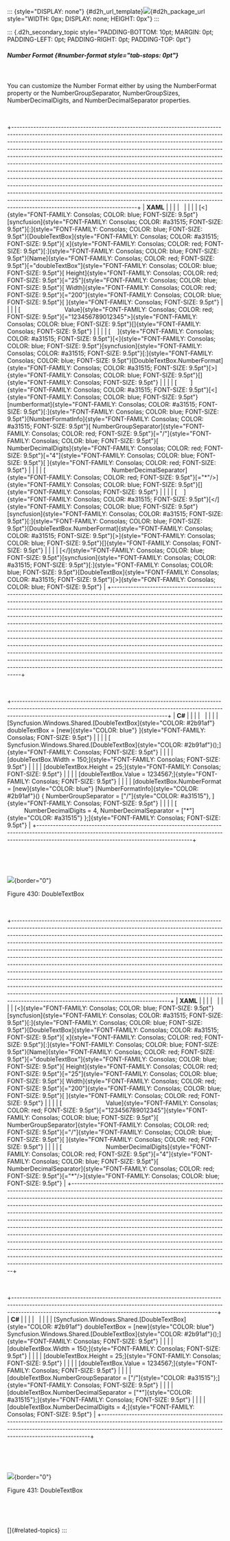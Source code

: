 ::: {style="DISPLAY: none"}
[](ms-xhelp:///?Id=d2h_url_template){#d2h_url_template}![](!package_url!){#d2h_package_url style="WIDTH: 0px; DISPLAY: none; HEIGHT: 0px"}
:::

::: {.d2h_secondary_topic style="PADDING-BOTTOM: 10pt; MARGIN: 0pt; PADDING-LEFT: 0pt; PADDING-RIGHT: 0pt; PADDING-TOP: 0pt"}
##### Number Format {#number-format style="tab-stops: 0pt"}

 

You can customize the Number Format either by using the NumberFormat property or the NumberGroupSeparator, NumberGroupSizes, NumberDecimalDigits, and NumberDecimalSeparator properties.

 

+---------------------------------------------------------------------------------------------------------------------------------------------------------------------------------------------------------------------------------------------------------------------------------------------------------------------------------------------------------------------------------------------------------------------------------------------------------------------------------------------------------------------------------------------------------------------------------------------------------------------------------------------------------------------------------------------------------------------------------------------------------------------------------------------------------------------------------------------------------------------------------------------------------------------------------------+
| **XAML**                                                                                                                                                                                                                                                                                                                                                                                                                                                                                                                                                                                                                                                                                                                                                                                                                                                                                                                              |
|                                                                                                                                                                                                                                                                                                                                                                                                                                                                                                                                                                                                                                                                                                                                                                                                                                                                                                                                       |
|                                                                                                                                                                                                                                                                                                                                                                                                                                                                                                                                                                                                                                                                                                                                                                                                                                                                                                                                       |
|                                                                                                                                                                                                                                                                                                                                                                                                                                                                                                                                                                                                                                                                                                                                                                                                                                                                                                                                       |
| [\<]{style="FONT-FAMILY: Consolas; COLOR: blue; FONT-SIZE: 9.5pt"}[syncfusion]{style="FONT-FAMILY: Consolas; COLOR: #a31515; FONT-SIZE: 9.5pt"}[:]{style="FONT-FAMILY: Consolas; COLOR: blue; FONT-SIZE: 9.5pt"}[DoubleTextBox]{style="FONT-FAMILY: Consolas; COLOR: #a31515; FONT-SIZE: 9.5pt"}[ x]{style="FONT-FAMILY: Consolas; COLOR: red; FONT-SIZE: 9.5pt"}[:]{style="FONT-FAMILY: Consolas; COLOR: blue; FONT-SIZE: 9.5pt"}[Name]{style="FONT-FAMILY: Consolas; COLOR: red; FONT-SIZE: 9.5pt"}[=\"doubleTextBox\"]{style="FONT-FAMILY: Consolas; COLOR: blue; FONT-SIZE: 9.5pt"}[ Height]{style="FONT-FAMILY: Consolas; COLOR: red; FONT-SIZE: 9.5pt"}[=\"25\"]{style="FONT-FAMILY: Consolas; COLOR: blue; FONT-SIZE: 9.5pt"}[ Width]{style="FONT-FAMILY: Consolas; COLOR: red; FONT-SIZE: 9.5pt"}[=\"200\"]{style="FONT-FAMILY: Consolas; COLOR: blue; FONT-SIZE: 9.5pt"}[ ]{style="FONT-FAMILY: Consolas; FONT-SIZE: 9.5pt"} |
|                                                                                                                                                                                                                                                                                                                                                                                                                                                                                                                                                                                                                                                                                                                                                                                                                                                                                                                                       |
| [                          Value]{style="FONT-FAMILY: Consolas; COLOR: red; FONT-SIZE: 9.5pt"}[=\"123456789012345\"\>]{style="FONT-FAMILY: Consolas; COLOR: blue; FONT-SIZE: 9.5pt"}[]{style="FONT-FAMILY: Consolas; FONT-SIZE: 9.5pt"}                                                                                                                                                                                                                                                                                                                                                                                                                                                                                                                                                                                                                                                                                               |
|                                                                                                                                                                                                                                                                                                                                                                                                                                                                                                                                                                                                                                                                                                                                                                                                                                                                                                                                       |
| [    ]{style="FONT-FAMILY: Consolas; COLOR: #a31515; FONT-SIZE: 9.5pt"}[\<]{style="FONT-FAMILY: Consolas; COLOR: blue; FONT-SIZE: 9.5pt"}[syncfusion]{style="FONT-FAMILY: Consolas; COLOR: #a31515; FONT-SIZE: 9.5pt"}[:]{style="FONT-FAMILY: Consolas; COLOR: blue; FONT-SIZE: 9.5pt"}[DoubleTextBox.NumberFormat]{style="FONT-FAMILY: Consolas; COLOR: #a31515; FONT-SIZE: 9.5pt"}[\>]{style="FONT-FAMILY: Consolas; COLOR: blue; FONT-SIZE: 9.5pt"}[]{style="FONT-FAMILY: Consolas; FONT-SIZE: 9.5pt"}                                                                                                                                                                                                                                                                                                                                                                                                                             |
|                                                                                                                                                                                                                                                                                                                                                                                                                                                                                                                                                                                                                                                                                                                                                                                                                                                                                                                                       |
| [        ]{style="FONT-FAMILY: Consolas; COLOR: #a31515; FONT-SIZE: 9.5pt"}[\<]{style="FONT-FAMILY: Consolas; COLOR: blue; FONT-SIZE: 9.5pt"}[numberformat]{style="FONT-FAMILY: Consolas; COLOR: #a31515; FONT-SIZE: 9.5pt"}[:]{style="FONT-FAMILY: Consolas; COLOR: blue; FONT-SIZE: 9.5pt"}[NumberFormatInfo]{style="FONT-FAMILY: Consolas; COLOR: #a31515; FONT-SIZE: 9.5pt"}[ NumberGroupSeparator]{style="FONT-FAMILY: Consolas; COLOR: red; FONT-SIZE: 9.5pt"}[=\"/\"]{style="FONT-FAMILY: Consolas; COLOR: blue; FONT-SIZE: 9.5pt"}[ NumberDecimalDigits]{style="FONT-FAMILY: Consolas; COLOR: red; FONT-SIZE: 9.5pt"}[=\"4\"]{style="FONT-FAMILY: Consolas; COLOR: blue; FONT-SIZE: 9.5pt"}[ ]{style="FONT-FAMILY: Consolas; COLOR: red; FONT-SIZE: 9.5pt"}                                                                                                                                                                   |
|                                                                                                                                                                                                                                                                                                                                                                                                                                                                                                                                                                                                                                                                                                                                                                                                                                                                                                                                       |
| [                                       NumberDecimalSeparator]{style="FONT-FAMILY: Consolas; COLOR: red; FONT-SIZE: 9.5pt"}[=\"\*\"/\>]{style="FONT-FAMILY: Consolas; COLOR: blue; FONT-SIZE: 9.5pt"}[]{style="FONT-FAMILY: Consolas; FONT-SIZE: 9.5pt"}                                                                                                                                                                                                                                                                                                                                                                                                                                                                                                                                                                                                                                                                             |
|                                                                                                                                                                                                                                                                                                                                                                                                                                                                                                                                                                                                                                                                                                                                                                                                                                                                                                                                       |
| [    ]{style="FONT-FAMILY: Consolas; COLOR: #a31515; FONT-SIZE: 9.5pt"}[\</]{style="FONT-FAMILY: Consolas; COLOR: blue; FONT-SIZE: 9.5pt"}[syncfusion]{style="FONT-FAMILY: Consolas; COLOR: #a31515; FONT-SIZE: 9.5pt"}[:]{style="FONT-FAMILY: Consolas; COLOR: blue; FONT-SIZE: 9.5pt"}[DoubleTextBox.NumberFormat]{style="FONT-FAMILY: Consolas; COLOR: #a31515; FONT-SIZE: 9.5pt"}[\>]{style="FONT-FAMILY: Consolas; COLOR: blue; FONT-SIZE: 9.5pt"}[]{style="FONT-FAMILY: Consolas; FONT-SIZE: 9.5pt"}                                                                                                                                                                                                                                                                                                                                                                                                                            |
|                                                                                                                                                                                                                                                                                                                                                                                                                                                                                                                                                                                                                                                                                                                                                                                                                                                                                                                                       |
| [\</]{style="FONT-FAMILY: Consolas; COLOR: blue; FONT-SIZE: 9.5pt"}[syncfusion]{style="FONT-FAMILY: Consolas; COLOR: #a31515; FONT-SIZE: 9.5pt"}[:]{style="FONT-FAMILY: Consolas; COLOR: blue; FONT-SIZE: 9.5pt"}[DoubleTextBox]{style="FONT-FAMILY: Consolas; COLOR: #a31515; FONT-SIZE: 9.5pt"}[\>]{style="FONT-FAMILY: Consolas; COLOR: blue; FONT-SIZE: 9.5pt"}                                                                                                                                                                                                                                                                                                                                                                                                                                                                                                                                                                   |
+---------------------------------------------------------------------------------------------------------------------------------------------------------------------------------------------------------------------------------------------------------------------------------------------------------------------------------------------------------------------------------------------------------------------------------------------------------------------------------------------------------------------------------------------------------------------------------------------------------------------------------------------------------------------------------------------------------------------------------------------------------------------------------------------------------------------------------------------------------------------------------------------------------------------------------------+

 

+--------------------------------------------------------------------------------------------------------------------------------------------------------------------------------------------------------------------+
| **C#**                                                                                                                                                                                                             |
|                                                                                                                                                                                                                    |
|                                                                                                                                                                                                                    |
|                                                                                                                                                                                                                    |
| [Syncfusion.Windows.Shared.[DoubleTextBox]{style="COLOR: #2b91af"} doubleTextBox = [new]{style="COLOR: blue"} ]{style="FONT-FAMILY: Consolas; FONT-SIZE: 9.5pt"}                                                   |
|                                                                                                                                                                                                                    |
| [                          Syncfusion.Windows.Shared.[DoubleTextBox]{style="COLOR: #2b91af"}();]{style="FONT-FAMILY: Consolas; FONT-SIZE: 9.5pt"}                                                                  |
|                                                                                                                                                                                                                    |
| [doubleTextBox.Width = 150;]{style="FONT-FAMILY: Consolas; FONT-SIZE: 9.5pt"}                                                                                                                                      |
|                                                                                                                                                                                                                    |
| [doubleTextBox.Height = 25;]{style="FONT-FAMILY: Consolas; FONT-SIZE: 9.5pt"}                                                                                                                                      |
|                                                                                                                                                                                                                    |
| [doubleTextBox.Value = 1234567;]{style="FONT-FAMILY: Consolas; FONT-SIZE: 9.5pt"}                                                                                                                                  |
|                                                                                                                                                                                                                    |
| [doubleTextBox.NumberFormat = [new]{style="COLOR: blue"} [NumberFormatInfo]{style="COLOR: #2b91af"}() { NumberGroupSeparator = [\"/\"]{style="COLOR: #a31515"}, ]{style="FONT-FAMILY: Consolas; FONT-SIZE: 9.5pt"} |
|                                                                                                                                                                                                                    |
| [                             NumberDecimalDigits = 4, NumberDecimalSeparator = [\"\*\"]{style="COLOR: #a31515"} };]{style="FONT-FAMILY: Consolas; FONT-SIZE: 9.5pt"}                                              |
+--------------------------------------------------------------------------------------------------------------------------------------------------------------------------------------------------------------------+

 

 

![](ImagesExt/image30_399.png){border="0"}

Figure 430: DoubleTextBox

 

+---------------------------------------------------------------------------------------------------------------------------------------------------------------------------------------------------------------------------------------------------------------------------------------------------------------------------------------------------------------------------------------------------------------------------------------------------------------------------------------------------------------------------------------------------------------------------------------------------------------------------------------------------------------------------------------------------------------------------------------------------------------------------------------------------------------------------------------------------------------------------------------------------------------------------------------------------+
| **XAML**                                                                                                                                                                                                                                                                                                                                                                                                                                                                                                                                                                                                                                                                                                                                                                                                                                                                                                                                          |
|                                                                                                                                                                                                                                                                                                                                                                                                                                                                                                                                                                                                                                                                                                                                                                                                                                                                                                                                                   |
|                                                                                                                                                                                                                                                                                                                                                                                                                                                                                                                                                                                                                                                                                                                                                                                                                                                                                                                                                   |
|                                                                                                                                                                                                                                                                                                                                                                                                                                                                                                                                                                                                                                                                                                                                                                                                                                                                                                                                                   |
| [\<]{style="FONT-FAMILY: Consolas; COLOR: blue; FONT-SIZE: 9.5pt"}[syncfusion]{style="FONT-FAMILY: Consolas; COLOR: #a31515; FONT-SIZE: 9.5pt"}[:]{style="FONT-FAMILY: Consolas; COLOR: blue; FONT-SIZE: 9.5pt"}[DoubleTextBox]{style="FONT-FAMILY: Consolas; COLOR: #a31515; FONT-SIZE: 9.5pt"}[ x]{style="FONT-FAMILY: Consolas; COLOR: red; FONT-SIZE: 9.5pt"}[:]{style="FONT-FAMILY: Consolas; COLOR: blue; FONT-SIZE: 9.5pt"}[Name]{style="FONT-FAMILY: Consolas; COLOR: red; FONT-SIZE: 9.5pt"}[=\"doubleTextBox\"]{style="FONT-FAMILY: Consolas; COLOR: blue; FONT-SIZE: 9.5pt"}[ Height]{style="FONT-FAMILY: Consolas; COLOR: red; FONT-SIZE: 9.5pt"}[=\"25\"]{style="FONT-FAMILY: Consolas; COLOR: blue; FONT-SIZE: 9.5pt"}[ Width]{style="FONT-FAMILY: Consolas; COLOR: red; FONT-SIZE: 9.5pt"}[=\"200\"]{style="FONT-FAMILY: Consolas; COLOR: blue; FONT-SIZE: 9.5pt"}[ ]{style="FONT-FAMILY: Consolas; COLOR: red; FONT-SIZE: 9.5pt"} |
|                                                                                                                                                                                                                                                                                                                                                                                                                                                                                                                                                                                                                                                                                                                                                                                                                                                                                                                                                   |
| [                          Value]{style="FONT-FAMILY: Consolas; COLOR: red; FONT-SIZE: 9.5pt"}[=\"123456789012345\"]{style="FONT-FAMILY: Consolas; COLOR: blue; FONT-SIZE: 9.5pt"}[ NumberGroupSeparator]{style="FONT-FAMILY: Consolas; COLOR: red; FONT-SIZE: 9.5pt"}[=\"/\"]{style="FONT-FAMILY: Consolas; COLOR: blue; FONT-SIZE: 9.5pt"}[ ]{style="FONT-FAMILY: Consolas; COLOR: red; FONT-SIZE: 9.5pt"}                                                                                                                                                                                                                                                                                                                                                                                                                                                                                                                                      |
|                                                                                                                                                                                                                                                                                                                                                                                                                                                                                                                                                                                                                                                                                                                                                                                                                                                                                                                                                   |
| [                          NumberDecimalDigits]{style="FONT-FAMILY: Consolas; COLOR: red; FONT-SIZE: 9.5pt"}[=\"4\"]{style="FONT-FAMILY: Consolas; COLOR: blue; FONT-SIZE: 9.5pt"}[ NumberDecimalSeparator]{style="FONT-FAMILY: Consolas; COLOR: red; FONT-SIZE: 9.5pt"}[=\"\*\"/\>]{style="FONT-FAMILY: Consolas; COLOR: blue; FONT-SIZE: 9.5pt"}                                                                                                                                                                                                                                                                                                                                                                                                                                                                                                                                                                                                |
+---------------------------------------------------------------------------------------------------------------------------------------------------------------------------------------------------------------------------------------------------------------------------------------------------------------------------------------------------------------------------------------------------------------------------------------------------------------------------------------------------------------------------------------------------------------------------------------------------------------------------------------------------------------------------------------------------------------------------------------------------------------------------------------------------------------------------------------------------------------------------------------------------------------------------------------------------+

 

+--------------------------------------------------------------------------------------------------------------------------------------------------------------------------------------------------------------------------------------+
| **C#**                                                                                                                                                                                                                               |
|                                                                                                                                                                                                                                      |
|                                                                                                                                                                                                                                      |
|                                                                                                                                                                                                                                      |
| [Syncfusion.Windows.Shared.[DoubleTextBox]{style="COLOR: #2b91af"} doubleTextBox = [new]{style="COLOR: blue"} Syncfusion.Windows.Shared.[DoubleTextBox]{style="COLOR: #2b91af"}();]{style="FONT-FAMILY: Consolas; FONT-SIZE: 9.5pt"} |
|                                                                                                                                                                                                                                      |
| [doubleTextBox.Width = 150;]{style="FONT-FAMILY: Consolas; FONT-SIZE: 9.5pt"}                                                                                                                                                        |
|                                                                                                                                                                                                                                      |
| [doubleTextBox.Height = 25;]{style="FONT-FAMILY: Consolas; FONT-SIZE: 9.5pt"}                                                                                                                                                        |
|                                                                                                                                                                                                                                      |
| [doubleTextBox.Value = 1234567;]{style="FONT-FAMILY: Consolas; FONT-SIZE: 9.5pt"}                                                                                                                                                    |
|                                                                                                                                                                                                                                      |
| [doubleTextBox.NumberGroupSeparator = [\"/\"]{style="COLOR: #a31515"};]{style="FONT-FAMILY: Consolas; FONT-SIZE: 9.5pt"}                                                                                                             |
|                                                                                                                                                                                                                                      |
| [doubleTextBox.NumberDecimalSeparator = [\"\*\"]{style="COLOR: #a31515"};]{style="FONT-FAMILY: Consolas; FONT-SIZE: 9.5pt"}                                                                                                          |
|                                                                                                                                                                                                                                      |
| [doubleTextBox.NumberDecimalDigits = 4;]{style="FONT-FAMILY: Consolas; FONT-SIZE: 9.5pt"}                                                                                                                                            |
+--------------------------------------------------------------------------------------------------------------------------------------------------------------------------------------------------------------------------------------+

 

 

![](ImagesExt/image30_399.png){border="0"}

Figure 431: DoubleTextBox

 

 

[]{#related-topics}
:::
